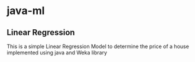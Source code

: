 # java-ml

## Linear Regression
 This is a simple Linear Regression Model to determine the price of a house implemented using java and Weka library
